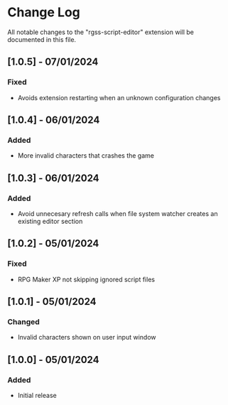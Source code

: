 # Change Log

All notable changes to the "rgss-script-editor" extension will be documented in this file.

## [1.0.5] - 07/01/2024

### Fixed

+ Avoids extension restarting when an unknown configuration changes

## [1.0.4] - 06/01/2024

### Added

+ More invalid characters that crashes the game

## [1.0.3] - 06/01/2024

### Added

+ Avoid unnecesary refresh calls when file system watcher creates an existing editor section

## [1.0.2] - 05/01/2024

### Fixed

+ RPG Maker XP not skipping ignored script files

## [1.0.1] - 05/01/2024

### Changed

+ Invalid characters shown on user input window

## [1.0.0] - 05/01/2024

### Added

- Initial release
